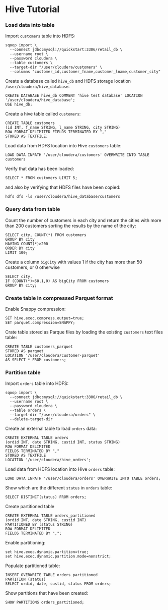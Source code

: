 # Hive Tutorial

### Load data into table
Import `customers` table into HDFS:
```
sqoop import \
  --connect jdbc:mysql://quickstart:3306/retail_db \
  --username root \
  --password cloudera \
  --table customers \
  --target-dir "/user/cloudera/customers" \
  --columns "customer_id,customer_fname,customer_lname,customer_city"
```
Create a database called `hive_db` and HDFS storage location `/user/cloudera/hive_database`:
```
CREATE DATABASE hive_db COMMENT 'hive test database' LOCATION '/user/cloudera/hive_database';
USE hive_db;
```
Create a hive table called `customers`:
```
CREATE TABLE customers
(id INT, f_name STRING, l_name STRING, city STRING)
ROW FORMAT DELIMITED FIELDS TERMINATED BY ","
STORED AS TEXTFILE;
```
Load data from HDFS location into Hive `customers` table:
```
LOAD DATA INPATH '/user/cloudera/customers' OVERWRITE INTO TABLE customers
```
Verify that data has been loaded:
```
SELECT * FROM customers LIMIT 5;
```
and also by verifying that HDFS files have been copied:
```
hdfs dfs -ls /user/cloudera/hive_database/customers
```
### Query data from table
Count the number of customers in each city and return the cities with more than 200 customers sorting the results by the name of the city:
```
SELECT city, COUNT(*) FROM customers 
GROUP BY city 
HAVING COUNT(*)>200
ORDER BY city 
LIMIT 100;
```
Create a column `bigCity` with values 1 if the city has more than 50 customers, or 0 otherwise
```
SELECT city,
IF (COUNT(*)>50,1,0) AS bigCity FROM customers
GROUP BY city;
```
### Create table in compressed Parquet format
Enable Snappy compression:
```
SET hive.exec.compress.output=true;
SET parquet.compression=SNAPPY;
```
Crate table stored as Parque files by loading the existing `customers` text files table:
```
CREATE TABLE customers_parquet
STORED AS parquet
LOCATION '/user/cloudera/customer-parquet'
AS SELECT * FROM customers;
```

### Partition table
Import `orders` table into HDFS:
```
sqoop import \
  --connect jdbc:mysql://quickstart:3306/retail_db \
  --username root \
  --password cloudera \
  --table orders \
  --target-dir "/user/cloudera/orders" \
  --delete-target-dir
```
Create an external table to load `orders` data:
```
CREATE EXTERNAL TABLE orders
(ordid INT, date STRING, custid INT, status STRING)
ROW FORMAT DELIMITED 
FIELDS TERMINATED BY ","
STORED AS TEXTFILE
LOCATION '/user/cloudera/hive_orders';
```
Load data from HDFS location into Hive `orders` table:
```
LOAD DATA INPATH '/user/cloudera/orders' OVERWRITE INTO TABLE orders;
```
Show which are the different `status` in `orders` table:
```
SELECT DISTINCT(status) FROM orders;
```
Create partitioned table
```
CREATE EXTERNAL TABLE orders_partitioned
(ordid INT, date STRING, custid INT)
PARTITIONED BY (status STRING)
ROW FORMAT DELIMITED 
FIELDS TERMINATED BY ",";
```
Enable partitioning:
```
set hive.exec.dynamic.partition=true;
set hive.exec.dynamic.partition.mode=nonstrict;
```
Populate partitioned table:
```
INSERT OVERWRITE TABLE orders_partitioned 
PARTITION (status)
SELECT ordid, date, custid, status FROM orders;
```
Show partitions that have been created:
```
SHOW PARTITIONS orders_partitioned;
 ```
